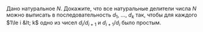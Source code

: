 Дано натуральное $N$. Докажите, что все натуральные делители числа $N$ можно выписать в последовательность $d_1$, $\ldots$, $d_k$ так, чтобы для каждого $1\le i &lt; k$ одно из чисел $d_i/d_{i+1}$ и $d_{i+1}/d_i$ было простым.